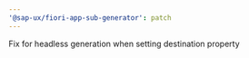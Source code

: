 ```yaml
---
'@sap-ux/fiori-app-sub-generator': patch
---
```


Fix for headless generation when setting destination property
